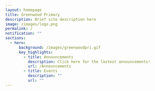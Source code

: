 ```yaml
---
layout: homepage
title: Greenwood Primary
description: Brief site description here
image: /images/logo.png
permalink: /
notification: ""
sections:
  - hero:
      background: /images/greenwoodpri.gif
      key_highlights:
        - title: Announcements
          description: Click here for the lastest announcements!
          url: /Announcements
        - title: Events
          description: ""
          url: ""
---
```

